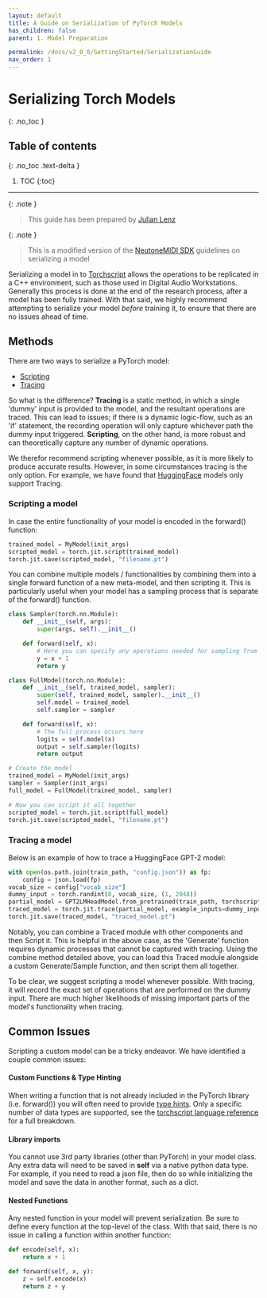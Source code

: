 ```yaml
---
layout: default
title: A Guide on Serialization of PyTorch Models
has_children: false
parent: 1. Model Preparation

permalink: /docs/v2_0_0/GettingStarted/SerializationGuide
nav_order: 1
---
```


# Serializing Torch Models
{: .no_toc }

## Table of contents
{: .no_toc .text-delta }

1. TOC
{:toc}



---

{: .note }
> This guide has been prepared by [Julian Lenz](https://github.com/JLenzy)

{: .note }
> This is a modified version of the [NeutoneMIDI SDK](https://github.com/QosmoInc/neutone_sdk/tree/neutone_midi) guidelines on serializing a model


Serializing a model in to [Torchscript](https://pytorch.org/tutorials/beginner/Intro_to_TorchScript_tutorial.html)
allows the operations to be replicated in a C++ environment,
such as those used in Digital Audio Workstations. Generally this process is done at the end of the research process, 
after a model has been fully trained. With that said,
we highly recommend attempting to serialize your model *before* training it, to ensure that there are no issues ahead of time. 

## Methods
There are two ways to serialize a PyTorch model:
- [Scripting](https://pytorch.org/docs/stable/generated/torch.jit.script.html)
- [Tracing](https://pytorch.org/docs/stable/generated/torch.jit.script.html)

So what is the difference? **Tracing** is a static method, in which a single 'dummy' input is provided to the model,
and the resultant operations are traced. This can lead to issues; if there is a dynamic logic-flow, such as an 'if'
statement, the recording operation will only capture whichever path the dummy input triggered. **Scripting**,
on the other hand, is more robust and can theoretically capture any number of dynamic operations. 

We therefor recommend scripting whenever possible, as it is more likely to produce accurate results.
However, in some circumstances tracing is the only option. For example, we have found that 
[HuggingFace](https://huggingface.co/docs/transformers/v4.17.0/en/serialization) models only 
support Tracing. 

### Scripting a model
In case the entire functionality of your model is encoded in the forward() function:

```python
trained_model = MyModel(init_args)
scripted_model = torch.jit.script(trained_model)
torch.jit.save(scripted_model, "filename.pt")
```

You can combine multiple models / functionalities by combining them into a single forward
function of a new meta-model, and then scripting it. This is particularly useful when your 
model has a sampling process that is separate of the forward() function. 

```python
class Sampler(torch.nn.Module):
    def __init__(self, args):
        super(args, self).__init__()

    def forward(self, x):
        # Here you can specify any operations needed for sampling from the output of the model
        y = x + 1
        return y

class FullModel(torch.nn.Module):
    def __init__(self, trained_model, sampler):
        super(self, trained_model, sampler).__init__()
        self.model = trained_model
        self.sampler = sampler

    def forward(self, x):
        # The full process occurs here
        logits = self.model(x)
        output = self.sampler(logits)
        return output

# Create the model
trained_model = MyModel(init_args)
sampler = Sampler(init_args)
full_model = FullModel(trained_model, sampler)

# Now you can script it all together
scripted_model = torch.jit.script(full_model)
torch.jit.save(scripted_model, "filename.pt")

```

### Tracing a model

Below is an example of how to trace a HuggingFace GPT-2 model:

```python
with open(os.path.join(train_path, "config.json")) as fp:
    config = json.load(fp)
vocab_size = config["vocab_size"]
dummy_input = torch.randint(0, vocab_size, (1, 2048))
partial_model = GPT2LMHeadModel.from_pretrained(train_path, torchscript=True)
traced_model = torch.jit.trace(partial_model, example_inputs=dummy_input)
torch.jit.save(traced_model, "traced_model.pt")
```

Notably, you can combine a Traced module with other components and then Script it. This is helpful
in the above case, as the 'Generate' function requires dynamic processes that cannot be captured with
tracing. Using the combine method detailed above, you can load this Traced module alongside a custom
Generate/Sample function, and then script them all together. 

To be clear, we suggest scripting a model whenever possible. With tracing, it will record
the exact set of operations that are performed on the dummy input. There are much 
higher likelihoods of missing important parts of the model's functionality when tracing. 

## Common Issues

Scripting a custom model can be a tricky endeavor. We have identified a couple common issues:

#### Custom Functions & Type Hinting

When writing a function that is not already included in the PyTorch library (i.e. forward()) you will 
often need to provide [type hints](https://docs.python.org/3/library/typing.html). Only a specific number
of data types are supported, see the [torchscript language reference](https://pytorch.org/docs/stable/jit_language_reference.html)
for a full breakdown. 

#### Library imports
You cannot use 3rd party libraries (other than PyTorch) in your model class. Any extra data will need to be saved
in **self** via a native python data type. For example, if you need to read a json file, then do so while initializing
the model and save the data in another format, such as a dict. 

#### Nested Functions
Any nested function in your model will prevent serialization. Be sure to define every function at the top-level
of the class. With that said, there is no issue in calling a function within another function:

```python
def encode(self, x):
    return x + 1

def forward(self, x, y):
    z = self.encode(x)
    return z + y
```
